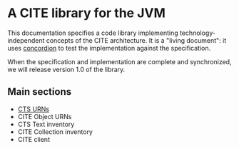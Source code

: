 # A CITE library for the JVM #

This documentation specifies a code library implementing technology-independent concepts of the CITE architecture.  It is a "living document": it uses [concordion](http://concordion.org/) to test the implementation against the specification.  

When the specification and implementation are complete and synchronized, we will release version 1.0 of the library.


## Main sections ##


- [CTS URNs](ctsUrn/CtsUrn.html)
- CITE Object URNs
- CTS Text inventory
- CITE Collection inventory
- CITE client

